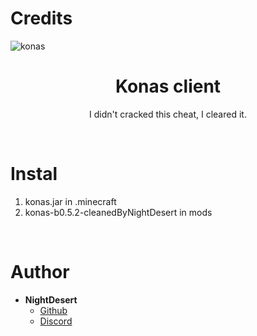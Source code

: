 # Credits

![konas](https://user-images.githubusercontent.com/88904139/137552660-fe3bb1ce-93f9-4306-b0c4-7d0c6a90c89e.png)

<h1 align="center">Konas client</h1>
<p align="center">I didn't cracked this cheat, I cleared it.</p>

<br>

# Instal
1. konas.jar in .minecraft
2. konas-b0.5.2-cleanedByNightDesert in mods

<br>

# Author
- **NightDesert**
    - [Github](https://github.com/NightDesertOrig)
    - [Discord](https://discord.gg/wUJYtnTdSV)
